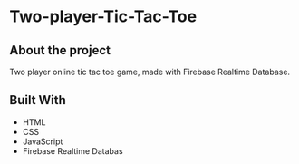 # Two-player-Tic-Tac-Toe

## About the project

Two player online tic tac toe game, made with Firebase Realtime Database.

## Built With

* HTML
* CSS
* JavaScript
* Firebase Realtime Databas
